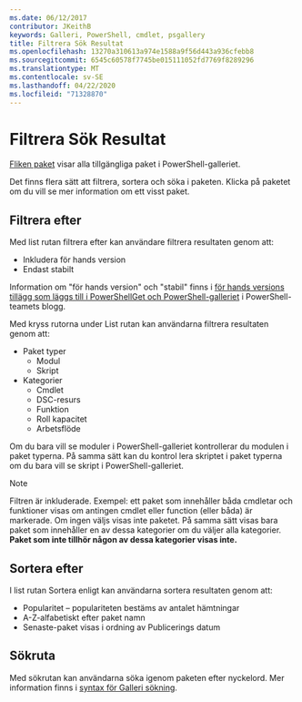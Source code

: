 ```yaml
---
ms.date: 06/12/2017
contributor: JKeithB
keywords: Galleri, PowerShell, cmdlet, psgallery
title: Filtrera Sök Resultat
ms.openlocfilehash: 13270a310613a974e1588a9f56d443a936cfebb8
ms.sourcegitcommit: 6545c60578f7745be015111052fd7769f8289296
ms.translationtype: MT
ms.contentlocale: sv-SE
ms.lasthandoff: 04/22/2020
ms.locfileid: "71328870"
---
```

# <a name="filtering-search-results"></a>Filtrera Sök Resultat

[Fliken paket](https://www.powershellgallery.com/packages) visar alla tillgängliga paket i PowerShell-galleriet.

Det finns flera sätt att filtrera, sortera och söka i paketen.
Klicka på paketet om du vill se mer information om ett visst paket.

## <a name="filter-by"></a>Filtrera efter

Med list rutan filtrera efter kan användare filtrera resultaten genom att:
- Inkludera för hands version
- Endast stabilt

Information om "för hands version" och "stabil" finns i [för hands versions tillägg som läggs till i PowerShellGet och PowerShell-galleriet](https://blogs.msdn.microsoft.com/powershell/2017/12/05/prerelease-versioning-added-to-powershellget-and-powershell-gallery/) i PowerShell-teamets blogg.

Med kryss rutorna under List rutan kan användarna filtrera resultaten genom att:
- Paket typer
  - Modul
  - Skript
- Kategorier
  - Cmdlet
  - DSC-resurs
  - Funktion
  - Roll kapacitet
  - Arbetsflöde

Om du bara vill se moduler i PowerShell-galleriet kontrollerar du modulen i paket typerna.
På samma sätt kan du kontrol lera skriptet i paket typerna om du bara vill se skript i PowerShell-galleriet.

> [!NOTE]
> Filtren är inkluderade.
> Exempel: ett paket som innehåller båda cmdletar och funktioner visas om antingen cmdlet eller function (eller båda) är markerade.
> Om ingen väljs visas inte paketet.
> På samma sätt visas bara paket som innehåller en av dessa kategorier om du väljer alla kategorier.
> **Paket som inte tillhör någon av dessa kategorier visas inte.**

## <a name="sort-by"></a>Sortera efter

I list rutan Sortera enligt kan användarna sortera resultaten genom att:
- Popularitet – populariteten bestäms av antalet hämtningar
- A-Z-alfabetiskt efter paket namn
- Senaste-paket visas i ordning av Publicerings datum

## <a name="search-box"></a>Sökruta

Med sökrutan kan användarna söka igenom paketen efter nyckelord.
Mer information finns i [syntax för Galleri sökning](search-syntax.md).
